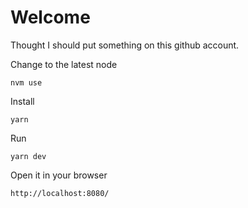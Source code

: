 # Welcome
Thought I should put something on this github account.


Change to the latest node
```
nvm use
```

Install
```
yarn
```

Run
```
yarn dev
```

Open it in your browser
```
http://localhost:8080/
```